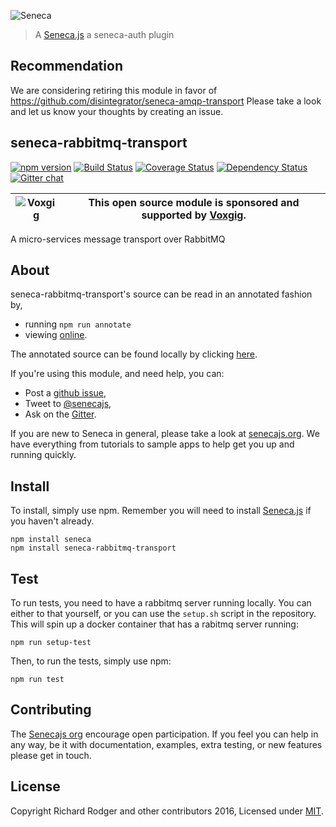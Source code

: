 ![Seneca](http://senecajs.org/files/assets/seneca-logo.png)
> A [Seneca.js](https://github.com/senecajs/) a seneca-auth plugin

## Recommendation

We are considering retiring this module in favor of https://github.com/disintegrator/seneca-amqp-transport  Please take a look and let us know your thoughts by creating an issue.

## seneca-rabbitmq-transport
[![npm version][npm-badge]][npm-url]
[![Build Status][travis-badge]][travis-url]
[![Coverage Status][coveralls-badge]][coveralls-url]
[![Dependency Status][david-badge]][david-url]
[![Gitter chat][gitter-badge]][gitter-url]

| ![Voxgig](https://www.voxgig.com/res/img/vgt01r.png) | This open source module is sponsored and supported by [Voxgig](https://www.voxgig.com). |
|---|---|

A micro-services message transport over RabbitMQ

## About

seneca-rabbitmq-transport's source can be read in an annotated fashion by,

- running `npm run annotate`
- viewing [online][].

The annotated source can be found locally by clicking [here][].

If you're using this module, and need help, you can:

- Post a [github issue][],
- Tweet to [@senecajs][],
- Ask on the [Gitter][gitter-url].

If you are new to Seneca in general, please take a look at [senecajs.org][]. We have everything from
tutorials to sample apps to help get you up and running quickly.


## Install
To install, simply use npm. Remember you will need to install [Seneca.js][] if you haven't already.

```
npm install seneca
npm install seneca-rabbitmq-transport
```

## Test
To run tests, you need to have a rabbitmq server running locally. You can either to that yourself, or
you can use the `setup.sh` script in the repository. This will spin up a docker container that has a
rabitmq server running:

```
npm run setup-test
```
Then, to run the tests, simply use npm:

```
npm run test
```

## Contributing
The [Senecajs org][] encourage open participation. If you feel you can help in any way, be it with
documentation, examples, extra testing, or new features please get in touch.

## License
Copyright Richard Rodger and other contributors 2016, Licensed under [MIT][].

[npm-badge]: https://img.shields.io/npm/v/seneca-rabbitmq-transport.svg
[npm-url]: https://npmjs.com/package/seneca-rabbitmq-transport
[travis-badge]: https://api.travis-ci.org/senecajs/seneca-rabbitmq-transport.svg
[travis-url]: https://travis-ci.org/senecajs/seneca-rabbitmq-transport
[coveralls-badge]:https://coveralls.io/repos/senecajs/seneca-rabbitmq-transport/badge.svg?branch=master&service=github
[coveralls-url]: https://coveralls.io/github/senecajs/seneca-rabbitmq-transport?branch=master
[david-badge]: https://david-dm.org/senecajs/seneca-rabbitmq-transport.svg
[david-url]: https://david-dm.org/senecajs/seneca-rabbitmq-transport
[gitter-badge]: https://badges.gitter.im/senecajs/seneca.svg
[gitter-url]: https://gitter.im/senecajs/seneca
[online]: http://htmlpreview.github.com/?https://github.com/senecajs/seneca-rabbitmq-transport/blob/master/doc/rabbitmq-transport.html
[MIT]: ./LICENSE
[Senecajs org]: https://github.com/senecajs/
[Seneca.js]: https://www.npmjs.com/package/seneca
[senecajs.org]: http://senecajs.org/
[github issue]: https://github.com/senecajs/seneca-rabbitmq-transport/issues
[@senecajs]: http://twitter.com/senecajs
[here]: ./doc/rabbitmq-transport.html

